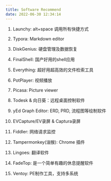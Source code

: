 ```yaml
---
title: Software Recommend 
date: 2022-06-30 12:34:14
---
```

1. Launchy: alt+space 调用所有快捷方式

2. Typora: Markdown editor

3. DiskGenius: 硬盘管理及数据恢复

4. FinalShell: 国产好用的shell应用

5. Everything: 超好用超高效的文件检索工具

6. PotPlayer: 视频播放

7. Picasa: Picture viewer

8. Todesk & 向日葵：远程桌面控制软件

9. yEd Graph Editor: ERD, PRD, 流程图等绘制软件

10. EVCapture/EV录屏 & Captura录屏

11. Fiddler: 网络请求监控

12. Tampermonkey(油猴): Chrome 插件

13. Lingoes: 翻译软件

14. FadeTop: 是一个简单有趣的休息提醒软件

14. Ventoy: PE制作工具，支持多系统

    
    
    
